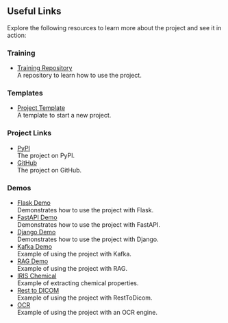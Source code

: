 ## Useful Links

Explore the following resources to learn more about the project and see it in action:

### Training
- [Training Repository](https://github.com/grongierisc/formation-template-python)  
  A repository to learn how to use the project.

### Templates
- [Project Template](https://github.com/grongierisc/iris-python-interoperability-template)  
  A template to start a new project.

### Project Links
- [PyPI](https://pypi.org/project/iris-pex-embedded-python/)  
  The project on PyPI.
- [GitHub](https://github.com/grongierisc/interoperability-embedded-python)  
  The project on GitHub.

### Demos
- [Flask Demo](https://github.com/grongierisc/iris-flask-template)  
  Demonstrates how to use the project with Flask.
- [FastAPI Demo](https://github.com/grongierisc/iris-fastapi-template)  
  Demonstrates how to use the project with FastAPI.
- [Django Demo](https://github.com/grongierisc/iris-django-template)  
  Demonstrates how to use the project with Django.
- [Kafka Demo](https://github.com/grongierisc/iris-kafka-python)  
  Example of using the project with Kafka.
- [RAG Demo](https://github.com/grongierisc/iris-rag-demo)  
  Example of using the project with RAG.
- [IRIS Chemical](https://github.com/grongierisc/iris-chemicals-properties)  
  Example of extracting chemical properties.
- [Rest to DICOM](https://github.com/grongierisc/RestToDicom)  
  Example of using the project with RestToDicom.
- [OCR](https://github.com/grongierisc/iris-pero-ocr)  
  Example of using the project with an OCR engine.
